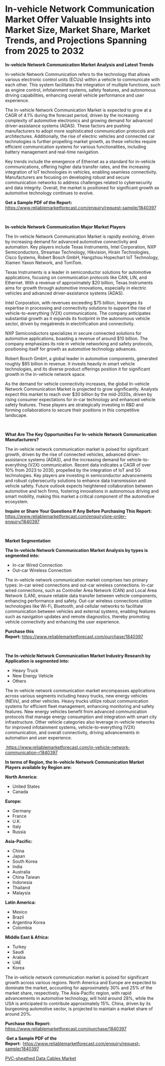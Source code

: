 <p><h1>In-vehicle Network Communication Market Offer Valuable Insights into Market Size, Market Share, Market Trends, and Projections Spanning from 2025 to 2032</h1></p><p><strong>In-vehicle Network Communication Market Analysis and Latest Trends</strong></p>
<p><p>In-vehicle Network Communication refers to the technology that allows various electronic control units (ECUs) within a vehicle to communicate with each other. This system facilitates the integration of multiple functions, such as engine control, infotainment systems, safety features, and autonomous driving capabilities, enhancing overall vehicle performance and user experience.</p><p>The In-vehicle Network Communication Market is expected to grow at a CAGR of 4.1% during the forecast period, driven by the increasing complexity of automotive electronics and growing demand for advanced driver-assistance systems (ADAS). These factors are pushing manufacturers to adopt more sophisticated communication protocols and architectures. Additionally, the rise of electric vehicles and connected car technologies is further propelling market growth, as these vehicles require efficient communication systems for various functionalities, including battery management and real-time navigation.</p><p>Key trends include the emergence of Ethernet as a standard for in-vehicle communications, offering higher data transfer rates, and the increasing integration of IoT technologies in vehicles, enabling seamless connectivity. Manufacturers are focusing on developing robust and secure communication networks to address challenges related to cybersecurity and data integrity. Overall, the market is positioned for significant growth as automotive technology continues to evolve.</p></p>
<p><strong>Get a Sample PDF of the Report:&nbsp;</strong> <a href="https://www.reliablemarketforecast.com/enquiry/request-sample/1840397?utm_campaign=1169&utm_medium=2&utm_source=Github&utm_content=ia&utm_term=15022025&utm_id=in-vehicle-network-communication">https://www.reliablemarketforecast.com/enquiry/request-sample/1840397</a></p>
<p>&nbsp;</p>
<p><strong>In-vehicle Network Communication Major Market Players</strong></p>
<p><p>The In-vehicle Network Communication Market is rapidly evolving, driven by increasing demand for advanced automotive connectivity and automation. Key players include Texas Instruments, Intel Corporation, NXP Semiconductors, Streamax Technology, Hikvision, Hirain Technologies, Cisco Systems, Robert Bosch GmbH, Hangzhou Hopechart IoT Technology, Xiamen Yaxon Network, and TomTom.</p><p>Texas Instruments is a leader in semiconductor solutions for automotive applications, focusing on communication protocols like CAN, LIN, and Ethernet. With a revenue of approximately $20 billion, Texas Instruments aims for growth through automotive innovations, especially in electric vehicles and advanced driver-assistance systems (ADAS).</p><p>Intel Corporation, with revenues exceeding $75 billion, leverages its expertise in processing and connectivity solutions to support the rise of vehicle-to-everything (V2X) communications. The company anticipates substantial growth as it expands its footprint in the autonomous vehicle sector, driven by megatrends in electrification and connectivity.</p><p>NXP Semiconductors specializes in secure connected solutions for automotive applications, boasting a revenue of around $10 billion. The company emphasizes its role in vehicle networking and safety protocols, positioning itself for growth as automotive technology advances.</p><p>Robert Bosch GmbH, a global leader in automotive components, generated roughly $85 billion in revenue. It invests heavily in smart vehicle technologies, and its diverse product offerings position it for significant growth in the in-vehicle network space.</p><p>As the demand for vehicle connectivity increases, the global In-vehicle Network Communication Market is projected to grow significantly. Analysts expect this market to reach over $30 billion by the mid-2020s, driven by rising consumer expectations for in-car technology and enhanced vehicle safety features. These players are strategically investing in R&D and forming collaborations to secure their positions in this competitive landscape.</p></p>
<p>&nbsp;</p>
<p><strong>What Are The Key Opportunities For In-vehicle Network Communication Manufacturers?</strong></p>
<p><p>The in-vehicle network communication market is poised for significant growth, driven by the rise of connected vehicles, advanced driver-assistance systems (ADAS), and the increasing demand for vehicle-to-everything (V2X) communication. Recent data indicates a CAGR of over 10% from 2023 to 2030, propelled by the integration of IoT and 5G technologies. Key players are investing in semiconductor advancements and robust cybersecurity solutions to enhance data transmission and vehicle safety. Future outlook expects heightened collaboration between automotive and tech firms, fostering innovations in autonomous driving and smart mobility, making this market a critical component of the automotive ecosystem.</p></p>
<p><strong>Inquire or Share Your Questions If Any Before Purchasing This Report:</strong> <a href="https://www.reliablemarketforecast.com/enquiry/pre-order-enquiry/1840397?utm_campaign=1169&utm_medium=2&utm_source=Github&utm_content=ia&utm_term=15022025&utm_id=in-vehicle-network-communication">https://www.reliablemarketforecast.com/enquiry/pre-order-enquiry/1840397</a></p>
<p>&nbsp;</p>
<p><strong>Market Segmentation</strong></p>
<p><strong>The In-vehicle Network Communication Market Analysis by types is segmented into:</strong></p>
<p><ul><li>In-car Wired Connection</li><li>Out-car Wireless Connection</li></ul></p>
<p><p>The in-vehicle network communication market comprises two primary types: in-car wired connections and out-car wireless connections. In-car wired connections, such as Controller Area Network (CAN) and Local Area Network (LAN), ensure reliable data transfer between vehicle components, enhancing performance and safety. Out-car wireless connections utilize technologies like Wi-Fi, Bluetooth, and cellular networks to facilitate communication between vehicles and external systems, enabling features such as navigation updates and remote diagnostics, thereby promoting vehicle connectivity and enhancing the user experience.</p></p>
<p><strong>Purchase this Report:&nbsp;</strong><a href="https://www.reliablemarketforecast.com/purchase/1840397?utm_campaign=1169&utm_medium=2&utm_source=Github&utm_content=ia&utm_term=15022025&utm_id=in-vehicle-network-communication">https://www.reliablemarketforecast.com/purchase/1840397</a></p>
<p>&nbsp;</p>
<p><strong>The In-vehicle Network Communication Market Industry Research by Application is segmented into:</strong></p>
<p><ul><li>Heavy Truck</li><li>New Energy Vehicle</li><li>Others</li></ul></p>
<p><p>The in-vehicle network communication market encompasses applications across various segments including heavy trucks, new energy vehicles (NEVs), and other vehicles. Heavy trucks utilize robust communication systems for efficient fleet management, enhancing monitoring and safety features. New energy vehicles benefit from advanced communication protocols that manage energy consumption and integration with smart city infrastructure. Other vehicle categories also leverage in-vehicle networks for improved infotainment systems, vehicle-to-everything (V2X) communication, and overall connectivity, driving advancements in automation and user experience.</p></p>
<p><a href="https://www.reliablemarketforecast.com/in-vehicle-network-communication-r1840397?utm_campaign=1169&utm_medium=2&utm_source=Github&utm_content=ia&utm_term=15022025&utm_id=in-vehicle-network-communication">&nbsp;https://www.reliablemarketforecast.com/in-vehicle-network-communication-r1840397</a></p>
<p><strong>In terms of Region, the In-vehicle Network Communication Market Players available by Region are:</strong></p>
<p>
    <p> <strong> North America: </strong>
        <ul>
            <li>United States</li>
            <li>Canada</li>
        </ul>
        </p> 
    <p> <strong> Europe: </strong>
        <ul>
            <li>Germany</li>
            <li>France</li>
            <li>U.K.</li>
            <li>Italy</li>
            <li>Russia</li>
        </ul>
        </p> 
    <p> <strong> Asia-Pacific: </strong>
        <ul>
            <li>China</li>
            <li>Japan</li>
            <li>South Korea</li>
            <li>India</li>
            <li>Australia</li>
            <li>China Taiwan</li>
            <li>Indonesia</li>
            <li>Thailand</li>
            <li>Malaysia</li>
        </ul>
        </p> 
    <p> <strong> Latin America: </strong>
        <ul>
            <li>Mexico</li>
            <li>Brazil</li>
            <li>Argentina Korea</li>
            <li>Colombia</li>
        </ul>
        </p> 
    <p> <strong> Middle East & Africa: </strong>
        <ul>
            <li>Turkey</li>
            <li>Saudi</li>
            <li>Arabia</li>
            <li>UAE</li>
            <li>Korea</li>
        </ul>
    </p>
    </p>
<p><p>The in-vehicle network communication market is poised for significant growth across various regions. North America and Europe are expected to dominate the market, accounting for approximately 30% and 25% of the market share, respectively. The Asia-Pacific region, with rapid advancements in automotive technology, will hold around 28%, while the USA is anticipated to contribute approximately 15%. China, driven by its burgeoning automotive sector, is projected to maintain a market share of around 20%.</p></p>
<p><strong>Purchase this Report: </strong><a href="https://www.reliablemarketforecast.com/purchase/1840397?utm_campaign=1169&utm_medium=2&utm_source=Github&utm_content=ia&utm_term=15022025&utm_id=in-vehicle-network-communication">https://www.reliablemarketforecast.com/purchase/1840397</a></p>
<p>&nbsp;<strong>Get a Sample PDF of the Report:&nbsp;&nbsp;</strong><a href="https://www.reliablemarketforecast.com/enquiry/request-sample/1840397?utm_campaign=1169&utm_medium=2&utm_source=Github&utm_content=ia&utm_term=15022025&utm_id=in-vehicle-network-communication">https://www.reliablemarketforecast.com/enquiry/request-sample/1840397</a></p>
<p><strong></strong></p>
<p><p><a href="https://github.com/pizolina/Market-Research-Report-List-7/blob/main/pvc-sheathed-data-cables-market.md?utm_campaign=1169&utm_medium=2&utm_source=Github&utm_content=ia&utm_term=15022025&utm_id=in-vehicle-network-communication">PVC-sheathed Data Cables Market</a></p></p>